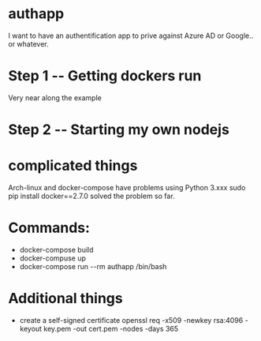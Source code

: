 # authapp
I want to have an authentification app to prive against Azure AD or Google.. or whatever. 

# Step 1 -- Getting dockers run
Very near along the example

# Step 2 -- Starting my own nodejs

# complicated things
Arch-linux and docker-compose have problems using Python 3.xxx 
  sudo pip install docker==2.7.0
solved the problem so far.


# Commands:
* docker-compose build
* docker-compuse up
* docker-compose run --rm authapp /bin/bash


# Additional things
* create a self-signed certificate
 openssl req -x509 -newkey rsa:4096 -keyout key.pem -out cert.pem -nodes -days 365
